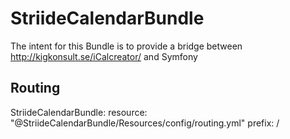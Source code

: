 StriideCalendarBundle
=====================

The intent for this Bundle is to provide a bridge between http://kigkonsult.se/iCalcreator/ and Symfony

Routing
-------

StriideCalendarBundle:
    resource: "@StriideCalendarBundle/Resources/config/routing.yml"
    prefix:   /
